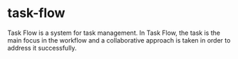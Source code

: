 # task-flow
Task Flow is a system for task management. In Task Flow, the task is the main focus in the workflow and a collaborative approach is taken in order to address it successfully.
